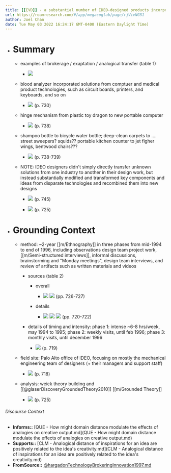 ```yaml
---
title: [[EVD]] - a substantial number of IDEO-designed products incorporated technological solutions from other industries - [[@hargadonTechnologyBrokeringInnovation1997]]
url: https://roamresearch.com/#/app/megacoglab/page/rjVivNG51
author: Joel Chan
date: Tue May 03 2022 16:24:17 GMT-0400 (Eastern Daylight Time)
---
```


- # Summary

    - examples of brokerage / exaptation / analogical transfer (table 1)

        - ![](https://firebasestorage.googleapis.com/v0/b/firescript-577a2.appspot.com/o/imgs%2Fapp%2Froam-journal-club-pilot-1%2FlzPxGEDpXm.png?alt=media&token=8eaff3ee-77a7-4add-b2bc-07a1e5923196)

    - blood analyzer incorporated solutions from comptuer and medical product technologies, such as circuit boards, printers, and keyboards, and so on

        - ![](https://firebasestorage.googleapis.com/v0/b/firescript-577a2.appspot.com/o/imgs%2Fapp%2Fmegacoglab%2FURcvJsUNri.png?alt=media&token=358b0af1-c9c2-48e2-8351-0b63c5d7ab4c) (p. 730)

    - hinge mechanism from plastic toy dragon to new portable computer

        - ![](https://firebasestorage.googleapis.com/v0/b/firescript-577a2.appspot.com/o/imgs%2Fapp%2Fmegacoglab%2FMHb8JIQkXd.png?alt=media&token=1ffdb25b-e636-4378-ada9-54d0c37d4f07) (p. 738)

    - shampoo bottle to bicycle water bottle; deep-clean carpets to .... street sweepers? squids?? portable kitchen counter to jet figher wings, bentwood chairs???

        - ![](https://firebasestorage.googleapis.com/v0/b/firescript-577a2.appspot.com/o/imgs%2Fapp%2Fmegacoglab%2FAI7q8sbHip.png?alt=media&token=359c6c15-b019-4530-9c05-0b738b993011) (p. 738-739)

    - NOTE: IDEO designers didn't simply directly transfer unknown solutions from one industry to another in their design work, but instead substantially modified and transformed key components and ideas from disparate technologies and recombined them into new designs

        - ![](https://firebasestorage.googleapis.com/v0/b/firescript-577a2.appspot.com/o/imgs%2Fapp%2Fmegacoglab%2F2QyhYLWwBv.png?alt=media&token=75759d38-9cc4-440c-805d-e1a085af7211) (p. 745)

        - ![](https://firebasestorage.googleapis.com/v0/b/firescript-577a2.appspot.com/o/imgs%2Fapp%2Froam-journal-club-pilot-1%2Fi0hrQX2-xd.png?alt=media&token=3558f147-3bae-4aa9-b3ba-e28b4d1c6e9b) (p. 725)
- # Grounding Context

    - method: ~2-year [[m/Ethnography]] in three phases from mid-1994 to end of 1996, including observations design team project work, [[m/Semi-structured interviews]], informal discussions, brainstorming and "Monday meetings", design team interviews, and review of artifacts such as written materials and videos

        - sources (table 2)

            - overall

                - ![](https://firebasestorage.googleapis.com/v0/b/firescript-577a2.appspot.com/o/imgs%2Fapp%2Froam-journal-club-pilot-1%2F3nzlLaXnts.png?alt=media&token=6adc2b23-ce86-46bd-8f9d-c9b491aae85c)
![](https://firebasestorage.googleapis.com/v0/b/firescript-577a2.appspot.com/o/imgs%2Fapp%2Froam-journal-club-pilot-1%2FrwEu6j7n_m.png?alt=media&token=4e0eb437-3689-491a-a1b1-44a90df705d3) (pp. 726-727)

            - details

                - ![](https://firebasestorage.googleapis.com/v0/b/firescript-577a2.appspot.com/o/imgs%2Fapp%2Fmegacoglab%2FaSExX4bSuQ.png?alt=media&token=198e492e-a51d-4cc5-b526-3e6a691c2455)
![](https://firebasestorage.googleapis.com/v0/b/firescript-577a2.appspot.com/o/imgs%2Fapp%2Fmegacoglab%2F3GSjGnSvwu.png?alt=media&token=330799f7-6fcc-4f8b-86e5-561cd4ce2924)
![](https://firebasestorage.googleapis.com/v0/b/firescript-577a2.appspot.com/o/imgs%2Fapp%2Fmegacoglab%2FH3EsJnwwRy.png?alt=media&token=9547695f-06bb-4d40-9dde-29298e232c4c) (pp. 720-722)

        - details of timing and intensity: phase 1: intense ~6-8 hrs/week, may 1994 to 1995; phase 2: weekly visits, until feb 1996; phase 3: monthly visits, until december 1996

            - ![](https://firebasestorage.googleapis.com/v0/b/firescript-577a2.appspot.com/o/imgs%2Fapp%2Fmegacoglab%2FUomEhqo6XI.png?alt=media&token=7db1a141-4cb1-4fdf-ab79-1d42297e650b) (p. 719)

    - field site: Palo Alto office of IDEO, focusing on mostly the mechanical engineering team of designers (+ their managers and support staff)

        - ![](https://firebasestorage.googleapis.com/v0/b/firescript-577a2.appspot.com/o/imgs%2Fapp%2Fmegacoglab%2F2jUFmvMfYA.png?alt=media&token=e58fdaaa-f0c9-4409-aab8-d18731511546) (p. 718)

    - analysis: weick theory building and [[@glaserDiscoveryGroundedTheory2010]] [[m/Grounded Theory]]

        - ![](https://firebasestorage.googleapis.com/v0/b/firescript-577a2.appspot.com/o/imgs%2Fapp%2Fmegacoglab%2F8hX7_85wtD.png?alt=media&token=f293932c-80f1-45ce-828f-47dca81d01bd) (p. 725)

###### Discourse Context

- **Informs::** [QUE - How might domain distance modulate the effects of analogies on creative output.md](QUE - How might domain distance modulate the effects of analogies on creative output.md)
- **Supports::** [CLM - Analogical distance of inspirations for an idea are positively related to the idea's creativity.md](CLM - Analogical distance of inspirations for an idea are positively related to the idea's creativity.md)
- **FromSource::** [@hargadonTechnologyBrokeringInnovation1997.md](@hargadonTechnologyBrokeringInnovation1997.md)
